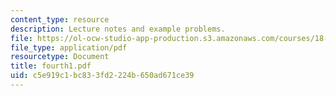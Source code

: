 ```yaml
---
content_type: resource
description: Lecture notes and example problems.
file: https://ol-ocw-studio-app-production.s3.amazonaws.com/courses/18-305-advanced-analytic-methods-in-science-and-engineering-fall-2004/c5e919c1bc833fd2224b650ad671ce39_fourth1.pdf
file_type: application/pdf
resourcetype: Document
title: fourth1.pdf
uid: c5e919c1-bc83-3fd2-224b-650ad671ce39
---
```

